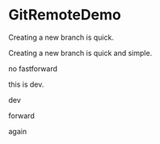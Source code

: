 # GitRemoteDemo

Creating a new branch is quick.

Creating a new branch is quick and simple.

no fastforward

this is dev.

dev

forward

again

